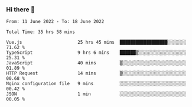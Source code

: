 ### Hi there 👋

<!--
**siaikin/siaikin** is a ✨ _special_ ✨ repository because its `README.md` (this file) appears on your GitHub profile.

Here are some ideas to get you started:

- 🔭 I’m currently working on ...
- 🌱 I’m currently learning ...
- 👯 I’m looking to collaborate on ...
- 🤔 I’m looking for help with ...
- 💬 Ask me about ...
- 📫 How to reach me: ...
- 😄 Pronouns: ...
- ⚡ Fun fact: ...
-->

<!--START_SECTION:waka-->

```text
From: 11 June 2022 - To: 18 June 2022

Total Time: 35 hrs 58 mins

Vue.js                     25 hrs 45 mins  ██████████████████░░░░░░░   71.62 %
TypeScript                 9 hrs 6 mins    ██████▒░░░░░░░░░░░░░░░░░░   25.31 %
JavaScript                 40 mins         ▒░░░░░░░░░░░░░░░░░░░░░░░░   01.89 %
HTTP Request               14 mins         ▒░░░░░░░░░░░░░░░░░░░░░░░░   00.68 %
Nginx configuration file   9 mins          ░░░░░░░░░░░░░░░░░░░░░░░░░   00.42 %
JSON                       1 min           ░░░░░░░░░░░░░░░░░░░░░░░░░   00.05 %
```

<!--END_SECTION:waka-->
